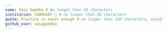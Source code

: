 ```yaml
---
name: Vasu Gamdha # No longer than 28 characters
institution: CHARUSAT 🚩 # no longer than 58 characters
quote: Practice is never enough # no longer than 100 characters, avoid using quotes(") to guarantee the format remains the same.
github_user: vasugamdha
---
```

